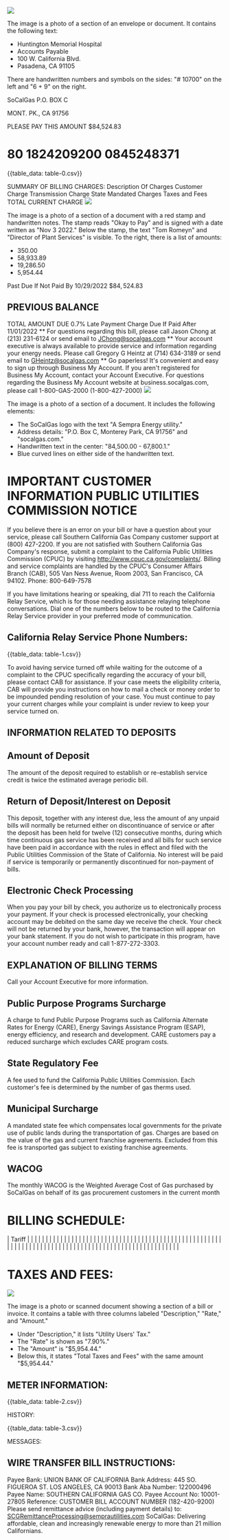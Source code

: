 ![](images/img-0.jpeg)

The image is a photo of a section of an envelope or document. It contains the following text:

- Huntington Memorial Hospital
- Accounts Payable
- 100 W. California Blvd.
- Pasadena, CA 91105

There are handwritten numbers and symbols on the sides: "# 10700" on the left and "6 + 9" on the right.

SoCalGas
P.O. BOX C

MONT. PK., CA 91756

PLEASE PAY THIS AMOUNT
\$84,524.83

# 80 1824209200 0845248371 

{{table_data: table-0.csv}}

SUMMARY OF BILLING CHARGES:
Description Of Charges
Customer Charge
Transmission Charge
State Mandated Charges
Taxes and Fees
TOTAL CURRENT CHARGE
![](images/img-1.jpeg)

The image is a photo of a section of a document with a red stamp and handwritten notes. The stamp reads "Okay to Pay" and is signed with a date written as "Nov 3 2022." Below the stamp, the text "Tom Romeyn" and "Director of Plant Services" is visible. To the right, there is a list of amounts:

- 350.00
- 58,933.89
- 19,286.50
- 5,954.44

Past Due If Not Paid By 10/29/2022
$\$ 84,524.83$

## PREVIOUS BALANCE

TOTAL AMOUNT DUE
$0.7 \%$ Late Payment Charge Due If Paid After 11/01/2022
** For questions regarding this bill, please call Jason Chong at (213) 231-6124 or send email to JChong@socalgas.com
** Your account executive is always available to provide service and information regarding your energy needs. Please call Gregory G Heintz at (714) 634-3189 or send email to GHeintz@socalgas.com
** Go paperless! It's convenient and easy to sign up through Business My Account. If you aren't registered for Business My Account, contact your Account Executive. For questions regarding the Business My Account website at business.socalgas.com, please call 1-800-GAS-2000 (1-800-427-2000)
![](images/img-2.jpeg)

The image is a photo of a section of a document. It includes the following elements:

- The SoCalGas logo with the text "A Sempra Energy utility."
- Address details: "P.O. Box C, Monterey Park, CA 91756" and "socalgas.com."
- Handwritten text in the center: "84,500.00 - 67,800.1."
- Blue curved lines on either side of the handwritten text.

# IMPORTANT CUSTOMER INFORMATION PUBLIC UTILITIES COMMISSION NOTICE 

If you believe there is an error on your bill or have a question about your service, please call Southern California Gas Company customer support at (800) 427-2200. If you are not satisfied with Southern California Gas Company's response, submit a complaint to the California Public Utilities Commission (CPUC) by visiting http://www.cpuc.ca.gov/complaints/. Billing and service complaints are handled by the CPUC's Consumer Affairs Branch (CAB), 505 Van Ness Avenue, Room 2003, San Francisco, CA 94102. Phone: 800-649-7578

If you have limitations hearing or speaking, dial 711 to reach the California Relay Service, which is for those needing assistance relaying telephone conversations. Dial one of the numbers below to be routed to the California Relay Service provider in your preferred mode of communication.

## California Relay Service Phone Numbers:

{{table_data: table-1.csv}}

To avoid having service turned off while waiting for the outcome of a complaint to the CPUC specifically regarding the accuracy of your bill, please contact CAB for assistance. If your case meets the eligibility criteria, CAB will provide you instructions on how to mail a check or money order to be impounded pending resolution of your case. You must continue to pay your current charges while your complaint is under review to keep your service turned on.

## INFORMATION RELATED TO DEPOSITS

## Amount of Deposit

The amount of the deposit required to establish or re-establish service credit is twice the estimated average periodic bill.

## Return of Deposit/Interest on Deposit

This deposit, together with any interest due, less the amount of any unpaid bills will normally be returned either on discontinuance of service or after the deposit has been held for twelve (12) consecutive months, during which time continuous gas service has been received and all bills for such service have been paid in accordance with the rules in effect and filed with the Public Utilities Commission of the State of California. No interest will be paid if service is temporarily or permanently discontinued for non-payment of bills.

## Electronic Check Processing

When you pay your bill by check, you authorize us to electronically process your payment. If your check is processed electronically, your checking account may be debited on the same day we receive the check. Your check will not be returned by your bank, however, the transaction will appear on your bank statement. If you do not wish to participate in this program, have your account number ready and call 1-877-272-3303.

## EXPLANATION OF BILLING TERMS

Call your Account Executive for more information.

## Public Purpose Programs Surcharge

A charge to fund Public Purpose Programs such as California Alternate Rates for Energy (CARE), Energy Savings Assistance Program (ESAP), energy efficiency, and research and development. CARE customers pay a reduced surcharge which excludes CARE program costs.

## State Regulatory Fee

A fee used to fund the California Public Utilities Commission. Each customer's fee is determined by the number of gas therms used.

## Municipal Surcharge

A mandated state fee which compensates local governments for the private use of public lands during the transportation of gas. Charges are based on the value of the gas and current franchise agreements. Excluded from this fee is transported gas subject to existing franchise agreements.

## WACOG

The monthly WACOG is the Weighted Average Cost of Gas purchased by SoCalGas on behalf of its gas procurement customers in the current month

# BILLING SCHEDULE: 

| Tariff |  |  |  |  |  |  |  |  |  |  |  |  |  |  |  |  |  |  |  |  |  |  |  |  |  |  |  |  |  |  |  |  |  |  |  |  |  |  |  |  |  |  |  |  |  |  |  |  |  |  |  |  |  |  |  |  |  |  |  |  |  |  |  |  |  |  |  |  |  |  |  |  |  |  |  |  |  |  |  |  |  |  |  |  |  |  |  |  |  |  |  |  |  |  |  |  |  |  |  | 

# TAXES AND FEES: 

![](images/img-3.jpeg)

The image is a photo or scanned document showing a section of a bill or invoice. It contains a table with three columns labeled "Description," "Rate," and "Amount." 

- Under "Description," it lists "Utility Users' Tax."
- The "Rate" is shown as "7.90%."
- The "Amount" is "$5,954.44."
- Below this, it states "Total Taxes and Fees" with the same amount "$5,954.44."

## METER INFORMATION:

{{table_data: table-2.csv}}

HISTORY:

{{table_data: table-3.csv}}

MESSAGES:

## WIRE TRANSFER BILL INSTRUCTIONS:

Payee Bank: UNION BANK OF CALIFORNIA
Bank Address: 445 SO. FIGUEROA ST.
LOS ANGELES, CA 90013
Bank Aba Number: 122000496
Payee Name: SOUTHERN CALIFORNIA GAS CO.
Payee Account No: 10001-27805
Reference: CUSTOMER BILL ACCOUNT NUMBER (182-420-9200)
Please send remittance advice (including payment details) to:
SCGRemittanceProcessing@semprautilities.com
SoCalGas: Delivering affordable, clean and increasingly renewable energy to more than 21 million Californians.
